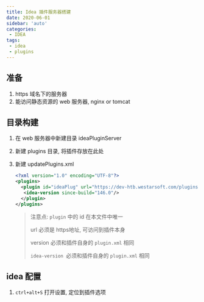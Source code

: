```yaml
---
title: Idea 插件服务器搭建
date: 2020-06-01
sidebar: 'auto'
categories:
 - IDEA
tags:
 - idea 
 - plugins
---
```


## 准备

1. https 域名下的服务器
2. 能访问静态资源的 web 服务器, nginx or tomcat

## 目录构建

1. 在 web 服务器中新建目录 ideaPluginServer

2. 新建 plugins 目录, 将插件存放在此处

3. 新建 updatePlugins.xml

   ```xml
   <?xml version="1.0" encoding="UTF-8"?>
   <plugins>
     <plugin id="ideaPlug" url="https://dev-htb.westarsoft.com/plugins/ideaPlug3.0.1.zip" version="3.0.1">
   	  <idea-version since-build="146.0"/>
     </plugin>
   </plugins>
   ```

   > 注意点: `plugin` 中的 id 在本文件中唯一
   >
   >  url 必须是 https地址, 可访问到插件本身
   >
   > version 必须和插件自身的 `plugin.xml` 相同
   >
   > `idea-version `必须和插件自身的 `plugin.xml` 相同

## idea 配置
1. `ctrl+alt+S` 打开设置, 定位到插件选项